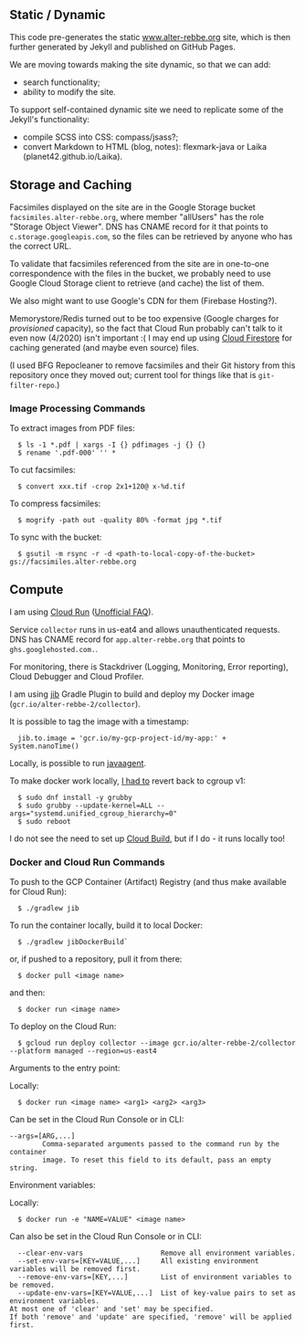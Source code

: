 ## Static / Dynamic ##

This code pre-generates the static www.alter-rebbe.org site,
which is then further generated by Jekyll and published on GitHub Pages.

We are moving towards making the site dynamic, so that we can add:  
- search functionality;
- ability to modify the site.

To support self-contained dynamic site we need to replicate some of the Jekyll's functionality:
- compile SCSS into CSS: compass/jsass?;
- convert Markdown to HTML (blog, notes): flexmark-java or Laika (planet42.github.io/Laika).

## Storage and Caching ##

Facsimiles displayed on the site are in the Google Storage bucket `facsimiles.alter-rebbe.org`,
where member "allUsers" has the role "Storage Object Viewer".
DNS has CNAME record for it that points to `c.storage.googleapis.com`,
so the files can be retrieved by anyone who has the correct URL.

To validate that facsimiles referenced from the site are in one-to-one correspondence with
the files in the bucket, we probably need to use Google Cloud Storage client to retrieve
(and cache) the list of them.

We also might want to use Google's CDN for them (Firebase Hosting?).

Memorystore/Redis turned out to be too expensive (Google charges for *provisioned* capacity),
so the fact that Cloud Run probably can't talk to it even now (4/2020) isn't important :(
I may end up using [Cloud Firestore](https://firebase.google.com/docs/firestore)
for caching generated (and maybe even source) files.

(I used BFG Repocleaner to remove facsimiles and their Git history from this repository
once they moved out; current tool for things like that is `git-filter-repo`.)
   
### Image Processing Commands ###

To extract images from PDF files:
```
  $ ls -1 *.pdf | xargs -I {} pdfimages -j {} {}
  $ rename '.pdf-000' '' *
```

To cut facsimiles:
```
  $ convert xxx.tif -crop 2x1+120@ x-%d.tif
```

To compress facsimiles:
```
  $ mogrify -path out -quality 80% -format jpg *.tif
```

To sync with the bucket:
```
  $ gsutil -m rsync -r -d <path-to-local-copy-of-the-bucket> gs://facsimiles.alter-rebbe.org
```

## Compute ##

I am using [Cloud Run](https://cloud.google.com/run#key-features)
([Unofficial FAQ](https://github.com/ahmetb/cloud-run-faq)).

Service `collector` runs in us-eat4 and allows unauthenticated requests.
DNS has CNAME record for `app.alter-rebbe.org` that points to `ghs.googlehosted.com.`.

For monitoring, there is Stackdriver (Logging, Monitoring, Error reporting),
Cloud Debugger and Cloud Profiler.

I am using [jib](https://github.com/GoogleContainerTools/jib) Gradle Plugin to
build and deploy my Docker image (`gcr.io/alter-rebbe-2/collector`).

It is possible to tag the image with a timestamp:
```
  jib.to.image = 'gcr.io/my-gcp-project-id/my-app:' + System.nanoTime()
```

Locally, is possible to run [javaagent](https://github.com/GoogleContainerTools/jib/blob/master/docs/faq.md#i-would-like-to-run-my-application-with-a-javaagent).

To make docker work locally, [I had to](https://linuxconfig.org/how-to-install-docker-on-fedora-31)
revert back to cgroup v1:
```
  $ sudo dnf install -y grubby
  $ sudo grubby --update-kernel=ALL --args="systemd.unified_cgroup_hierarchy=0"
  $ sudo reboot
```
I do not see the need to set up [Cloud Build](https://cloud.google.com/cloud-build),
but if I do - it runs locally too!


### Docker and Cloud Run Commands ###

To push to the GCP Container (Artifact) Registry (and thus make available for Cloud Run):
```
  $ ./gradlew jib
```
To run the container locally, build it to local Docker:
```
  $ ./gradlew jibDockerBuild`
```
or, if pushed to a repository, pull it from there:
```
  $ docker pull <image name>
```
and then:
```app engine dockerfile template
  $ docker run <image name>
```

To deploy on the Cloud Run:
```
  $ gcloud run deploy collector --image gcr.io/alter-rebbe-2/collector --platform managed --region=us-east4
```

Arguments to the entry point:

Locally:
```
  $ docker run <image name> <arg1> <arg2> <arg3>
```

Can be set in the Cloud Run Console or in CLI:

```
--args=[ARG,...]
        Comma-separated arguments passed to the command run by the container
        image. To reset this field to its default, pass an empty string.
```

Environment variables:

Locally:
```
  $ docker run -e "NAME=VALUE" <image name>
```
Can also be set in the Cloud Run Console or in CLI:
```
  --clear-env-vars                   Remove all environment variables.
  --set-env-vars=[KEY=VALUE,...]     All existing environment variables will be removed first.
  --remove-env-vars=[KEY,...]        List of environment variables to be removed.
  --update-env-vars=[KEY=VALUE,...]  List of key-value pairs to set as environment variables.
At most one of 'clear' and 'set' may be specified.
If both 'remove' and 'update' are specified, 'remove' will be applied first.
```
